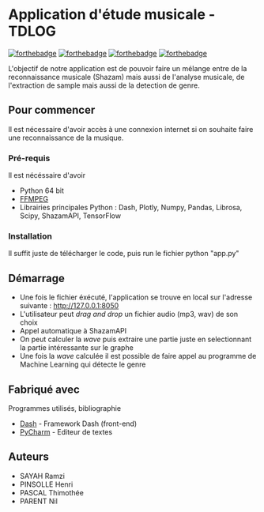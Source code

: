 # Application d'étude musicale - TDLOG


[![forthebadge](https://img.shields.io/badge/Python-3.8-blue)](https://www.python.org/downloads/)  [![forthebadge](https://img.shields.io/badge/Numpy-1.18.5-brightgreen)](https://numpy.org) [![forthebadge](https://img.shields.io/badge/Librosa-0.8.1-brightgreen)](https://librosa.org/doc/main/index.html) [![forthebadge](https://img.shields.io/badge/TensorFlow-2.7.0-brightgreen)](https://www.tensorflow.org/?hl=fr)

L'objectif de notre application est de pouvoir faire un mélange entre de la reconnaissance musicale (Shazam) mais aussi de l'analyse musicale, de l'extraction de sample mais aussi de la detection de genre. 

## Pour commencer

Il est nécessaire d'avoir accès à une connexion internet si on souhaite faire une reconnaissance de la musique.

### Pré-requis

Il est nécéssaire d'avoir 

- Python 64 bit  
- [FFMPEG](https://www.ffmpeg.org)
- Librairies principales Python : Dash, Plotly, Numpy, Pandas, Librosa, Scipy, ShazamAPI, TensorFlow


### Installation

Il suffit juste de télécharger le code, puis run le fichier python "app.py"


## Démarrage

* Une fois le fichier éxécuté, l'application se trouve en local sur l'adresse suivante : http://127.0.0.1:8050
* L'utilisateur peut _drag and drop_ un fichier audio (mp3, wav) de son choix
* Appel automatique à ShazamAPI
* On peut calculer la _wave_ puis extraire une partie juste en selectionnant la partie intéressante sur le graphe
* Une fois la _wave_ calculée il est possible de faire appel au programme de Machine Learning qui détecte le genre 


## Fabriqué avec
Programmes utilisés, bibliographie

* [Dash](https://dash.plotly.com/introduction) - Framework Dash (front-end)
* [PyCharm](https://www.jetbrains.com/fr-fr/pycharm/) - Editeur de textes




## Auteurs
* SAYAH Ramzi 
* PINSOLLE Henri
* PASCAL Thimothée
* PARENT Nil


